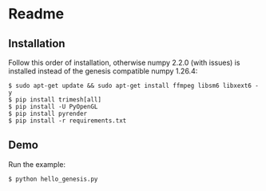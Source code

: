 # Readme

## Installation

Follow this order of installation, otherwise numpy 2.2.0 (with issues) is installed instead of the genesis compatible numpy 1.26.4:

```
$ sudo apt-get update && sudo apt-get install ffmpeg libsm6 libxext6 -y
$ pip install trimesh[all]
$ pip install -U PyOpenGL
$ pip install pyrender
$ pip install -r requirements.txt
```

## Demo

Run the example:

```
$ python hello_genesis.py
```
